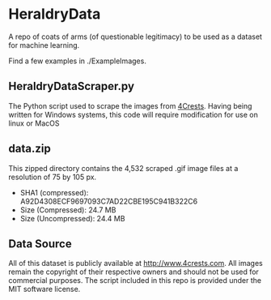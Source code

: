 # HeraldryData
 A repo of coats of arms (of questionable legitimacy) to be used as a dataset for machine learning.
 
 Find a few examples in ./ExampleImages.
 
## HeraldryDataScraper.py
 The Python script used to scrape the images from [4Crests](http://www.4crests.com).
 Having being written for Windows systems, this code will require modification for use on linux or MacOS

## data.zip
 This zipped directory contains the 4,532 scraped .gif image files at a resolution of 75 by 105 px.
 
 - SHA1 (compressed): A92D4308ECF9697093C7AD22CBE195C941B322C6
 - Size (Compressed): 24.7 MB
 - Size (Uncompressed): 24.4 MB
 
## Data Source
 All of this dataset is publicly available at http://www.4crests.com. All images remain the
 copyright of their respective owners and should not be used for commercial purposes. The script
 included in this repo is provided under the MIT software license.

